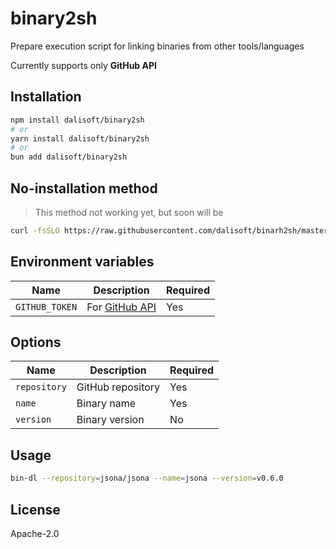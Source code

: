 # binary2sh

Prepare execution script for linking binaries from other tools/languages

Currently supports only **GitHub API**

## Installation

```sh
npm install dalisoft/binary2sh
# or
yarn install dalisoft/binary2sh
# or
bun add dalisoft/binary2sh
```

## No-installation method

> This method not working yet, but soon will be

```sh
curl -fsSLO https://raw.githubusercontent.com/dalisoft/binarh2sh/master/bin-dl.sh | sh
```

## Environment variables

| Name           | Description                                                                                     | Required |
| -------------- | ----------------------------------------------------------------------------------------------- | -------- |
| `GITHUB_TOKEN` | For [GitHub API](https://docs.github.com/rest/overview/resources-in-the-rest-api#rate-limiting) | Yes      |

## Options

| Name         | Description       | Required |
| ------------ | ----------------- | -------- |
| `repository` | GitHub repository | Yes      |
| `name`       | Binary name       | Yes      |
| `version`    | Binary version    | No       |

## Usage

```sh
bin-dl --repository=jsona/jsona --name=jsona --version=v0.6.0
```

## License

Apache-2.0
